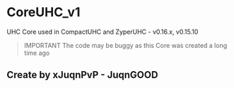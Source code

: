 # CoreUHC_v1
UHC Core used in CompactUHC and ZyperUHC - v0.16.x, v0.15.10

> IMPORTANT
> The code may be buggy as this Core was created a long time ago
## Create by xJuqnPvP - JuqnGOOD
